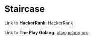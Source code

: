 # Staircase

Link to **HackerRank**: [HackerRank](https://www.hackerrank.com/challenges/staircase/problem)

Link to **The Play Golang**: [play.golang.org](https://play.golang.org/p/rbY59gskAlI)